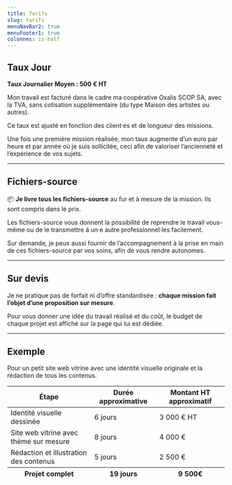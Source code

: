 ```yaml
---
title: Tarifs
slug: tarifs
menuNavBar2: true
menuFooter1: true
colonnes: is-half
---
```


## Taux Jour

<div class="message is-warning mt-5">
<div class="message-body">
<p><strong>Taux Journalier Moyen : 500 € HT</strong></p>
<p>Mon travail est facturé dans le cadre ma coopérative Oxalis SCOP SA, avec la TVA, sans cotisation supplémentaire (du type Maison des artistes ou autres).</p>
</div>
</div>

Ce taux est ajusté en fonction des client·es et de longueur des missions.

Une fois une première mission réalisée, mon taux augmente d’un euro par heure et par année où je suis sollicitée, ceci afin de valoriser l’ancienneté et l’expérience de vos sujets.


---

## Fichiers-source

<div class="message is-success mt-5">
<div class="message-body">
📦 <strong>Je livre tous les fichiers-source</strong> au fur et à mesure de la mission. Ils sont compris dans le prix.
</div>
</div>

Les fichiers-source vous donnent la possibilité de reprendre le travail vous-même ou de le transmettre à un·e autre professionnel·les facilement.

Sur demande, je peux aussi fournir de l’accompagnement à la prise en main de ces fichiers-source par vos soins, afin de vous rendre autonomes.

---

## Sur devis

<div class="message is-warning mt-5">
<div class="message-body">
Je ne pratique pas de forfait ni d’offre standardisée : <strong>chaque mission fait l’objet d’une proposition sur mesure</strong>.
</div>
</div>

Pour vous donner une idée du travail réalisé et du coût, le budget de chaque projet est affiché sur la page qui lui est dédiée.


---


## Exemple

<p class="block">Pour un petit site web vitrine avec une identité visuelle originale et la rédaction de tous les contenus.</p>

<table class="table is-narrow is-hoverable is-fullwidth">
  <thead>
    <tr>
      <th>Étape</th>
      <th class="has-text-centered">Durée approximative</th>
      <th class="has-text-centered">Montant HT approximatif</th>
    </tr>
  </thead>
  <tfoot>
    <tr>
      <th>Projet complet</th>
      <th class="has-text-centered">19 jours</th>
      <th class="has-text-centered">9 500€</th>
    </tr>
  </tfoot>
  <tbody>
    <tr>
      <td>Identité visuelle dessinée</td>
      <td class="has-text-centered">6 jours</td>
      <td class="has-text-centered">3 000 € HT</td>
    </tr>
    <tr>
      <td>Site web vitrine avec thème sur mesure</td>
      <td class="has-text-centered">8 jours</td>
      <td class="has-text-centered">4 000 €</td>
    </tr>
    <tr>
      <td>Rédaction et illustration des contenus</td>
      <td class="has-text-centered">5 jours</td>
      <td class="has-text-centered">2 500 €</td>
    </tr>
  </tbody>
</table>